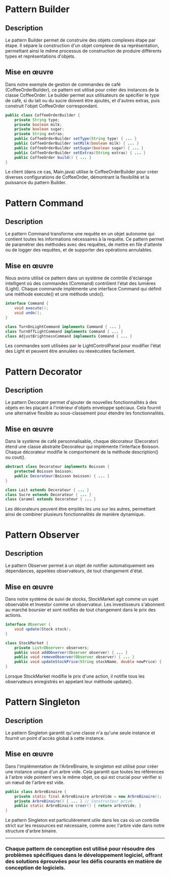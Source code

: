 # Pattern Builder
## Description
Le pattern Builder permet de construire des objets complexes étape par étape. Il sépare la construction d'un objet complexe de sa représentation, permettant ainsi le même processus de construction de produire différents types et représentations d'objets.

## Mise en œuvre
Dans notre exemple de gestion de commandes de café (CoffeeOrderBuilder), ce pattern est utilisé pour créer des instances de la classe CoffeeOrder. Le builder permet aux utilisateurs de spécifier le type de café, si du lait ou du sucre doivent être ajoutés, et d'autres extras, puis construit l'objet CoffeeOrder correspondant.

```java
public class CoffeeOrderBuilder {
    private String type;
    private boolean milk;
    private boolean sugar;
    private String extras;
    public CoffeeOrderBuilder setType(String type) { ... }
    public CoffeeOrderBuilder setMilk(boolean milk) { ... }
    public CoffeeOrderBuilder setSugar(boolean sugar) { ... }
    public CoffeeOrderBuilder setExtras(String extras) { ... }
    public CoffeeOrder build() { ... }
}
```

Le client (dans ce cas, Main.java) utilise le CoffeeOrderBuilder pour créer diverses configurations de CoffeeOrder, démontrant la flexibilité et la puissance du pattern Builder.

# Pattern Command
## Description
Le pattern Command transforme une requête en un objet autonome qui contient toutes les informations nécessaires à la requête. Ce pattern permet de paramétrer des méthodes avec des requêtes, de mettre en file d'attente ou de logger des requêtes, et de supporter des opérations annulables.

## Mise en œuvre
Nous avons utilisé ce pattern dans un système de contrôle d'éclairage intelligent où des commandes (Command) contrôlent l'état des lumières (Light). Chaque commande implémente une interface Command qui définit une méthode execute() et une méthode undo().

```java
interface Command {
    void execute();
    void undo();
}

class TurnOnLightCommand implements Command { ... }
class TurnOffLightCommand implements Command { ... }
class AdjustBrightnessCommand implements Command { ... }
```

Les commandes sont utilisées par le LightControlPanel pour modifier l'état des Light et peuvent être annulées ou réexécutées facilement.

# Pattern Decorator
## Description
Le pattern Decorator permet d'ajouter de nouvelles fonctionnalités à des objets en les plaçant à l'intérieur d'objets enveloppe spéciaux. Cela fournit une alternative flexible au sous-classement pour étendre les fonctionnalités.

## Mise en œuvre
Dans le système de café personnalisable, chaque décorateur (Decorator) étend une classe abstraite Decorateur qui implémente l'interface Boisson. Chaque décorateur modifie le comportement de la méthode description() ou cout().

```java
abstract class Decorateur implements Boisson {
    protected Boisson boisson;
    public Decorateur(Boisson boisson) { ... }
}

class Lait extends Decorateur { ... }
class Sucre extends Decorateur { ... }
class Caramel extends Decorateur { ... }
```

Les décorateurs peuvent être empilés les uns sur les autres, permettant ainsi de combiner plusieurs fonctionnalités de manière dynamique.

# Pattern Observer
## Description
Le pattern Observer permet à un objet de notifier automatiquement ses dépendances, appelées observateurs, de tout changement d'état.

## Mise en œuvre
Dans notre système de suivi de stocks, StockMarket agit comme un sujet observable et Investor comme un observateur. Les investisseurs s'abonnent au marché boursier et sont notifiés de tout changement dans le prix des actions.

```java
interface Observer {
    void update(Stock stock);
}

class StockMarket {
    private List<Observer> observers;
    public void addObserver(Observer observer) { ... }
    public void removeObserver(Observer observer) { ... }
    public void updateStockPrice(String stockName, double newPrice) { ... }
}
```

Lorsque StockMarket modifie le prix d'une action, il notifie tous les observateurs enregistrés en appelant leur méthode update().

# Pattern Singleton
## Description
Le pattern Singleton garantit qu'une classe n'a qu'une seule instance et fournit un point d'accès global à cette instance.

## Mise en œuvre
Dans l'implémentation de l'ArbreBinaire, le singleton est utilisé pour créer une instance unique d'un arbre vide. Cela garantit que toutes les références à l'arbre vide pointent vers le même objet, ce qui est crucial pour vérifier si un nœud de l'arbre est vide.

```java
public class ArbreBinaire {
    private static final ArbreBinaire arbreVide = new ArbreBinaire();
    private ArbreBinaire() { ... } // Constructeur privé
    public static ArbreBinaire creer() { return arbreVide; }
}
```

Le pattern Singleton est particulièrement utile dans les cas où un contrôle strict sur les ressources est nécessaire, comme avec l'arbre vide dans notre structure d'arbre binaire.

-------------


### Chaque pattern de conception est utilisé pour résoudre des problèmes spécifiques dans le développement logiciel, offrant des solutions éprouvées pour les défis courants en matière de conception de logiciels.